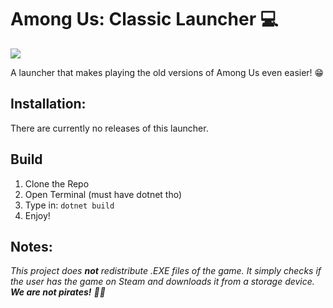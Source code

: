# Among Us: Classic Launcher 💻
[![](https://dcbadge.limes.pink/api/server/https://discord.gg/4vTdZPj2fm)](https://discord.gg/https://discord.gg/4vTdZPj2fm)

A launcher that makes playing the old versions of Among Us even easier! 😁

## Installation:
There are currently no releases of this launcher. 

## Build
1. Clone the Repo
2. Open Terminal (must have dotnet tho)
3. Type in:
``dotnet build``
4. Enjoy!

## Notes:
*This project does __not__ redistribute .EXE files of the game. It simply checks if the user has the game on Steam and downloads it from a storage device. __We are not pirates!__ 🏴‍☠️*
